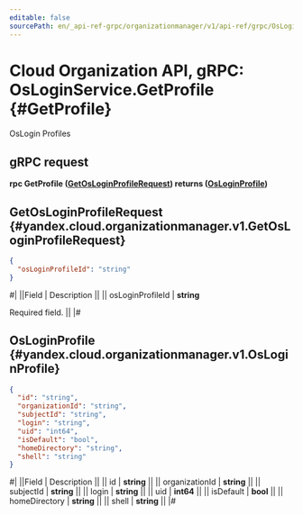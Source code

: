 ```yaml
---
editable: false
sourcePath: en/_api-ref-grpc/organizationmanager/v1/api-ref/grpc/OsLogin/getProfile.md
---
```


# Cloud Organization API, gRPC: OsLoginService.GetProfile {#GetProfile}

OsLogin Profiles

## gRPC request

**rpc GetProfile ([GetOsLoginProfileRequest](#yandex.cloud.organizationmanager.v1.GetOsLoginProfileRequest)) returns ([OsLoginProfile](#yandex.cloud.organizationmanager.v1.OsLoginProfile))**

## GetOsLoginProfileRequest {#yandex.cloud.organizationmanager.v1.GetOsLoginProfileRequest}

```json
{
  "osLoginProfileId": "string"
}
```

#|
||Field | Description ||
|| osLoginProfileId | **string**

Required field.  ||
|#

## OsLoginProfile {#yandex.cloud.organizationmanager.v1.OsLoginProfile}

```json
{
  "id": "string",
  "organizationId": "string",
  "subjectId": "string",
  "login": "string",
  "uid": "int64",
  "isDefault": "bool",
  "homeDirectory": "string",
  "shell": "string"
}
```

#|
||Field | Description ||
|| id | **string** ||
|| organizationId | **string** ||
|| subjectId | **string** ||
|| login | **string** ||
|| uid | **int64** ||
|| isDefault | **bool** ||
|| homeDirectory | **string** ||
|| shell | **string** ||
|#